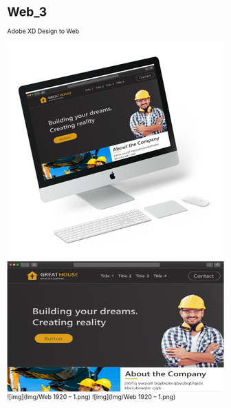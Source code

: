 # Web_3
Adobe XD Design to Web

![img](Img/img2.png)
![img](Img/img1.png)
![img](Img/Web 1920 – 1.png)
![img](Img/Web 1920 – 1.png)
